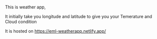 This is weather app,

It initially take you longitude and latitude to give you your Temerature and Cloud condition

It is hosted on https://eml-weatherapp.netlify.app/
